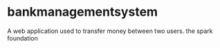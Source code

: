 # bankmanagementsystem
A web application used to transfer money between two users.
the spark foundation
